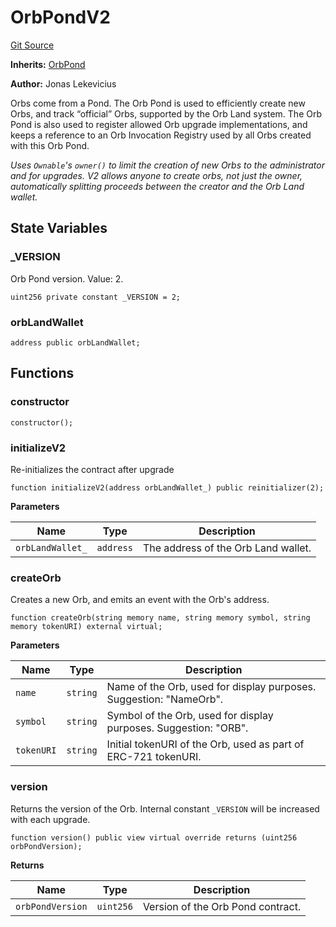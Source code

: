 # OrbPondV2
[Git Source](https://github.com/orbland/orb/blob/771f5939dfb0545391995a5aae65b8d31afb5d3e/src/OrbPondV2.sol)

**Inherits:**
[OrbPond](/src/OrbPond.sol/contract.OrbPond.md)

**Author:**
Jonas Lekevicius

Orbs come from a Pond. The Orb Pond is used to efficiently create new Orbs, and track “official” Orbs,
supported by the Orb Land system. The Orb Pond is also used to register allowed Orb upgrade
implementations, and keeps a reference to an Orb Invocation Registry used by all Orbs created with this
Orb Pond.

*Uses `Ownable`'s `owner()` to limit the creation of new Orbs to the administrator and for upgrades.
V2 allows anyone to create orbs, not just the owner, automatically splitting proceeds between the creator
and the Orb Land wallet.*


## State Variables
### _VERSION
Orb Pond version. Value: 2.


```solidity
uint256 private constant _VERSION = 2;
```


### orbLandWallet

```solidity
address public orbLandWallet;
```


## Functions
### constructor


```solidity
constructor();
```

### initializeV2

Re-initializes the contract after upgrade


```solidity
function initializeV2(address orbLandWallet_) public reinitializer(2);
```
**Parameters**

|Name|Type|Description|
|----|----|-----------|
|`orbLandWallet_`|`address`|  The address of the Orb Land wallet.|


### createOrb

Creates a new Orb, and emits an event with the Orb's address.


```solidity
function createOrb(string memory name, string memory symbol, string memory tokenURI) external virtual;
```
**Parameters**

|Name|Type|Description|
|----|----|-----------|
|`name`|`string`|     Name of the Orb, used for display purposes. Suggestion: "NameOrb".|
|`symbol`|`string`|   Symbol of the Orb, used for display purposes. Suggestion: "ORB".|
|`tokenURI`|`string`| Initial tokenURI of the Orb, used as part of ERC-721 tokenURI.|


### version

Returns the version of the Orb. Internal constant `_VERSION` will be increased with each upgrade.


```solidity
function version() public view virtual override returns (uint256 orbPondVersion);
```
**Returns**

|Name|Type|Description|
|----|----|-----------|
|`orbPondVersion`|`uint256`| Version of the Orb Pond contract.|


